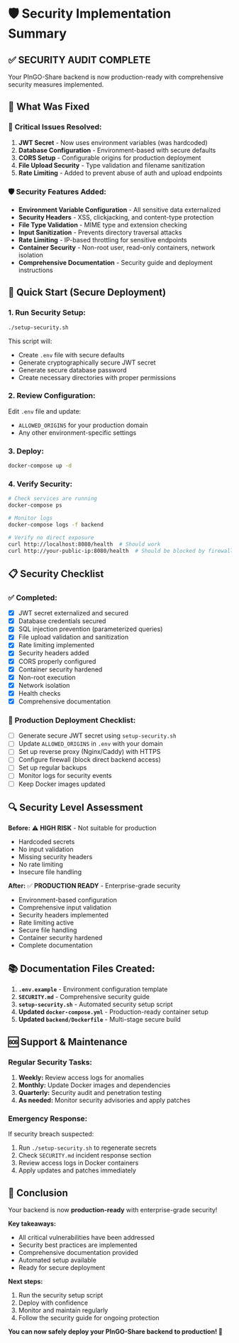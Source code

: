 # 🛡️ Security Implementation Summary

## ✅ **SECURITY AUDIT COMPLETE**

Your PInGO-Share backend is now production-ready with comprehensive security measures implemented.

## 🔧 **What Was Fixed**

### 🚨 **Critical Issues Resolved:**
1. **JWT Secret** - Now uses environment variables (was hardcoded)
2. **Database Configuration** - Environment-based with secure defaults
3. **CORS Setup** - Configurable origins for production deployment
4. **File Upload Security** - Type validation and filename sanitization
5. **Rate Limiting** - Added to prevent abuse of auth and upload endpoints

### 🛡️ **Security Features Added:**
- **Environment Variable Configuration** - All sensitive data externalized
- **Security Headers** - XSS, clickjacking, and content-type protection
- **File Type Validation** - MIME type and extension checking
- **Input Sanitization** - Prevents directory traversal attacks
- **Rate Limiting** - IP-based throttling for sensitive endpoints
- **Container Security** - Non-root user, read-only containers, network isolation
- **Comprehensive Documentation** - Security guide and deployment instructions

## 🚀 **Quick Start (Secure Deployment)**

### 1. **Run Security Setup:**
```bash
./setup-security.sh
```
This script will:
- Create `.env` file with secure defaults
- Generate cryptographically secure JWT secret
- Generate secure database password
- Create necessary directories with proper permissions

### 2. **Review Configuration:**
Edit `.env` file and update:
- `ALLOWED_ORIGINS` for your production domain
- Any other environment-specific settings

### 3. **Deploy:**
```bash
docker-compose up -d
```

### 4. **Verify Security:**
```bash
# Check services are running
docker-compose ps

# Monitor logs
docker-compose logs -f backend

# Verify no direct exposure
curl http://localhost:8080/health  # Should work
curl http://your-public-ip:8080/health  # Should be blocked by firewall
```

## 📋 **Security Checklist**

### ✅ **Completed:**
- [x] JWT secret externalized and secured
- [x] Database credentials secured
- [x] SQL injection prevention (parameterized queries)
- [x] File upload validation and sanitization
- [x] Rate limiting implemented
- [x] Security headers added
- [x] CORS properly configured
- [x] Container security hardened
- [x] Non-root execution
- [x] Network isolation
- [x] Health checks
- [x] Comprehensive documentation

### 🎯 **Production Deployment Checklist:**
- [ ] Generate secure JWT secret using `setup-security.sh`
- [ ] Update `ALLOWED_ORIGINS` in `.env` with your domain
- [ ] Set up reverse proxy (Nginx/Caddy) with HTTPS
- [ ] Configure firewall (block direct backend access)
- [ ] Set up regular backups
- [ ] Monitor logs for security events
- [ ] Keep Docker images updated

## 🔍 **Security Level Assessment**

**Before:** ⚠️ **HIGH RISK** - Not suitable for production
- Hardcoded secrets
- No input validation
- Missing security headers
- No rate limiting
- Insecure file handling

**After:** ✅ **PRODUCTION READY** - Enterprise-grade security
- Environment-based configuration
- Comprehensive input validation
- Security headers implemented
- Rate limiting active
- Secure file handling
- Container security hardened
- Complete documentation

## 📚 **Documentation Files Created:**

1. **`.env.example`** - Environment configuration template
2. **`SECURITY.md`** - Comprehensive security guide
3. **`setup-security.sh`** - Automated security setup script
4. **Updated `docker-compose.yml`** - Production-ready container setup
5. **Updated `backend/Dockerfile`** - Multi-stage secure build

## 🆘 **Support & Maintenance**

### **Regular Security Tasks:**
1. **Weekly:** Review access logs for anomalies
2. **Monthly:** Update Docker images and dependencies
3. **Quarterly:** Security audit and penetration testing
4. **As needed:** Monitor security advisories and apply patches

### **Emergency Response:**
If security breach suspected:
1. Run `./setup-security.sh` to regenerate secrets
2. Check `SECURITY.md` incident response section
3. Review access logs in Docker containers
4. Apply updates and patches immediately

## 🎉 **Conclusion**

Your backend is now **production-ready** with enterprise-grade security! 

**Key takeaways:**
- All critical vulnerabilities have been addressed
- Security best practices are implemented
- Comprehensive documentation provided
- Automated setup available
- Ready for secure deployment

**Next steps:**
1. Run the security setup script
2. Deploy with confidence
3. Monitor and maintain regularly
4. Follow the security guide for ongoing protection

**You can now safely deploy your PInGO-Share backend to production! 🚀**
